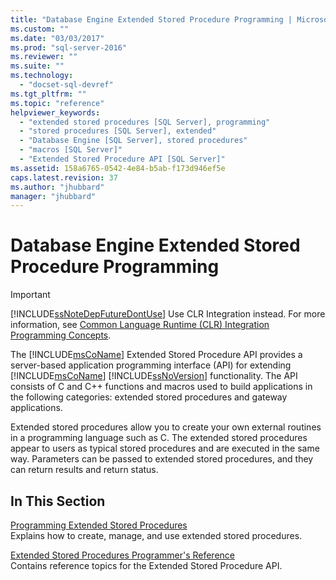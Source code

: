 ```yaml
---
title: "Database Engine Extended Stored Procedure Programming | Microsoft Docs"
ms.custom: ""
ms.date: "03/03/2017"
ms.prod: "sql-server-2016"
ms.reviewer: ""
ms.suite: ""
ms.technology: 
  - "docset-sql-devref"
ms.tgt_pltfrm: ""
ms.topic: "reference"
helpviewer_keywords: 
  - "extended stored procedures [SQL Server], programming"
  - "stored procedures [SQL Server], extended"
  - "Database Engine [SQL Server], stored procedures"
  - "macros [SQL Server]"
  - "Extended Stored Procedure API [SQL Server]"
ms.assetid: 158a6765-0542-4e84-b5ab-f173d946ef5e
caps.latest.revision: 37
ms.author: "jhubbard"
manager: "jhubbard"
---
```

# Database Engine Extended Stored Procedure Programming
    
> [!IMPORTANT]  
>  [!INCLUDE[ssNoteDepFutureDontUse](../database-engine/availability-groups/windows/includes/ssnotedepfuturedontuse-md.md)] Use CLR Integration instead. For more information, see [Common Language Runtime &#40;CLR&#41; Integration Programming Concepts](../relational-databases/clr-integration/common-language-runtime-clr-integration-programming-concepts.md).  
  
 The [!INCLUDE[msCoName](../a9notintoc/includes/msconame-md.md)] Extended Stored Procedure API provides a server-based application programming interface (API) for extending [!INCLUDE[msCoName](../a9notintoc/includes/msconame-md.md)] [!INCLUDE[ssNoVersion](../a9notintoc/includes/ssnoversion-md.md)] functionality. The API consists of C and C++ functions and macros used to build applications in the following categories: extended stored procedures and gateway applications.  
  
 Extended stored procedures allow you to create your own external routines in a programming language such as C. The extended stored procedures appear to users as typical stored procedures and are executed in the same way. Parameters can be passed to extended stored procedures, and they can return results and return status.  
  
## In This Section  
 [Programming Extended Stored Procedures](../relational-databases/extended-stored-procedures-programming/database-engine-extended-stored-procedures-programming.md)  
 Explains how to create, manage, and use extended stored procedures.  
  
 [Extended Stored Procedures Programmer's Reference](../Topic/Extended%20Stored%20Procedures%20Programmer's%20Reference.md)  
 Contains reference topics for the Extended Stored Procedure API.  
  
  